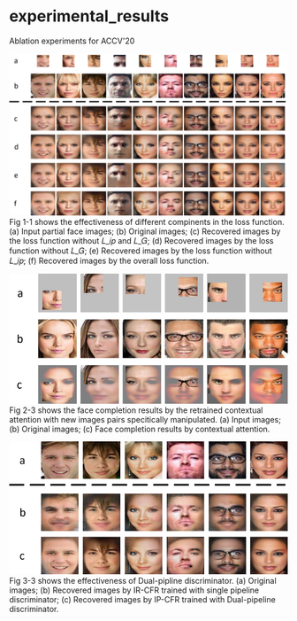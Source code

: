# experimental_results
Ablation experiments for ACCV'20

![image](https://github.com/Conexpres/experimental_results/blob/master/Fig%201-1.png)
Fig 1-1 shows the effectiveness of different compinents in the loss function. 
(a) Input partial face images; (b) Original images; (c) Recovered images by the loss function without 𝐿_𝑖𝑝 and 𝐿_𝐺; (d) Recovered images by the loss function without 𝐿_𝐺; (e) Recovered images by the loss function without 𝐿_𝑖𝑝; (f) Recovered images by the overall loss function.


![image](https://github.com/Conexpres/experimental_results/blob/master/Fig%202-3.png)
Fig 2-3 shows the face completion results by the retrained contextual attention with new images pairs specitically manipulated.
(a) Input images; (b) Original images; (c) Face completion results by contextual attention.


![image](https://github.com/Conexpres/experimental_results/blob/master/Fig%203-3.png)
Fig 3-3 shows the effectiveness of Dual-pipline discriminator.
(a) Original images; (b) Recovered images by IR-CFR trained with single pipeline discriminator; (c) Recovered images by IP-CFR trained with Dual-pipeline discriminator.


